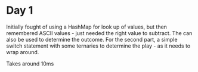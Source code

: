 # Day 1

Initially fought of using a HashMap for look up of values, but then remembered ASCII values - just needed the right value to subtract. The can also be used to determine the outcome. For the second part, a simple switch statement with some ternaries to determine the play - as it needs to wrap around.

Takes around 10ms
